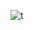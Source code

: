 ![t](https://user-images.githubusercontent.com/101192809/204543716-e20238cc-4b58-4433-b805-54fd2709e053.png)

